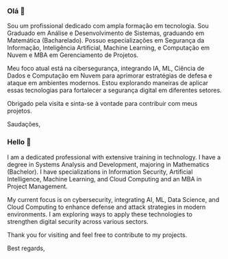 ### Olá 👋
Sou um profissional dedicado com ampla formação em tecnologia. Sou Graduado em Análise e Desenvolvimento de Sistemas, graduando em Matemática (Bacharelado). Possuo especializações em Segurança da Informação, Inteligência Artificial, Machine Learning, e Computação em Nuvem e MBA em Gerenciamento de Projetos.

Meu foco atual está na cibersegurança, integrando IA, ML, Ciência de Dados e Computação em Nuvem para aprimorar estratégias de defesa e ataque em ambientes modernos. Estou explorando maneiras de aplicar essas tecnologias para fortalecer a segurança digital em diferentes setores.

Obrigado pela visita e sinta-se à vontade para contribuir com meus projetos.

Saudações,

### Hello 👋
I am a dedicated professional with extensive training in technology. I have a degree in Systems Analysis and Development, majoring in Mathematics (Bachelor). I have specializations in Information Security, Artificial Intelligence, Machine Learning, and Cloud Computing and an MBA in Project Management.

My current focus is on cybersecurity, integrating AI, ML, Data Science, and Cloud Computing to enhance defense and attack strategies in modern environments. I am exploring ways to apply these technologies to strengthen digital security across various sectors.

Thank you for visiting and feel free to contribute to my projects.

Best regards,

